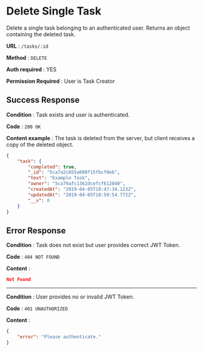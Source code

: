 # Delete Single Task

Delete a single task belonging to an authenticated user. Returns an object containing the deleted task.

**URL** : `/tasks/:id`

**Method** : `DELETE`

**Auth required** : YES

**Permission Required** : User is Task Creator

## Success Response

**Condition** : Task exists and user is authenticated.

**Code** : `200 OK`

**Content example** : The task is deleted from the server, but client receives a copy of the deleted object.

```json
{
    "task": {
        "completed": true,
        "_id": "5ca7a2c655a600f15fbcf0eb",
        "text": "Example Task",
        "owner": "5ca79afc1362dcefcf612040",
        "createdAt": "2019-04-05T18:47:34.123Z",
        "updatedAt": "2019-04-05T18:59:54.772Z",
        "__v": 0
    }
}
```

## Error Response
**Condition** : Task does not exist but user provides correct JWT Token.

**Code** : `404 NOT FOUND`

**Content** :

```json
Not Found
```

---

**Condition** : User provides no or invalid JWT Token.

**Code** : `401 UNAUTHORIZED`

**Content** :

```json
{
    "error": "Please authenticate."
}
```